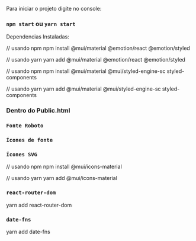 Para iniciar o projeto digite no console:

### `npm start` ou `yarn start`

Dependencias Instaladas:

// usando npm
npm install @mui/material @emotion/react @emotion/styled

// usando yarn
yarn add @mui/material @emotion/react @emotion/styled


// usando npm
npm install @mui/material @mui/styled-engine-sc styled-components

// usando yarn
yarn add @mui/material @mui/styled-engine-sc styled-components

### Dentro do Public.html

### `Fonte Roboto`

<link
  rel="stylesheet"
  href="https://fonts.googleapis.com/css?family=Roboto:300,400,500,700&display=swap"
/>

### `Ícones de fonte`

<link
  rel="stylesheet"
  href="https://fonts.googleapis.com/icon?family=Material+Icons"
/>


### `Ícones SVG`


// usando npm
npm install @mui/icons-material

// usando yarn
yarn add @mui/icons-material


### `react-router-dom`

yarn add react-router-dom

### `date-fns`

yarn add date-fns





